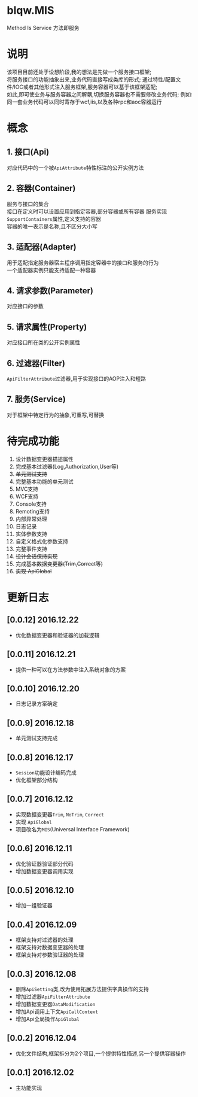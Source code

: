 # blqw.MIS
Method Is Service
方法即服务

# 说明
该项目目前还处于设想阶段,我的想法是先做一个服务接口框架;  
将服务接口的功能抽象出来,业务代码直接写成类库的形式;
通过特性/配置文件/IOC或者其他形式注入服务框架,服务容器可以基于该框架适配;  
如此,即可使业务与服务容器之间解耦,切换服务容器也不需要修改业务代码; 
例如:  
同一套业务代码可以同时寄存于wcf,iis,以及各种rpc和aoc容器运行  

# 概念
## 1. 接口(Api)  
对应代码中的一个被`ApiAttribute`特性标注的公开实例方法
## 2. 容器(Container)  
服务与接口的集合  
接口在定义时可以设置应用到指定容器,部分容器或所有容器
服务实现`SupportContainers`属性,定义支持的容器  
容器的唯一表示是名称,且不区分大小写
## 3. 适配器(Adapter)  
用于适配指定服务器宿主程序调用指定容器中的接口和服务的行为  
一个适配器实例只能支持适配一种容器  
## 4. 请求参数(Parameter)  
对应接口的参数
## 5. 请求属性(Property)  
对应接口所在类的公开实例属性
## 6. 过滤器(Filter)  
`ApiFilterAttribute`过滤器,用于实现接口的AOP注入和短路
## 7. 服务(Service)  
对于框架中特定行为的抽象,可重写,可替换

# 待完成功能
1. 设计数据变更器描述属性
1. 完成基本过滤器(Log,Authorization,User等)
1. ~~单元测试支持~~
1. 完整基本功能的单元测试
1. MVC支持
1. WCF支持
1. Console支持
1. Remoting支持
1. 内部异常处理
1. 日志记录
1. 实体参数支持
1. 自定义格式化参数支持
1. 完整事件支持
1. ~~设计会话保持实现~~
1. ~~完成基本数据变更器(Trim,Correct等)~~
1. ~~实现 ApiGlobal~~

# 更新日志
## [0.0.12] 2016.12.22
* 优化数据变更器和验证器的加载逻辑

## [0.0.11] 2016.12.21
* 提供一种可以在方法参数中注入系统对象的方案

## [0.0.10] 2016.12.20
* 日志记录方案确定

## [0.0.9] 2016.12.18
* 单元测试支持完成

## [0.0.8] 2016.12.17
* `Session`功能设计编码完成
* 优化框架部分结构

## [0.0.7] 2016.12.12
* 实现数据变更器`Trim`, `NoTrim`, `Correct`
* 实现 `ApiGlobal`
* 项目改名为`MIS`(Universal Interface Framework)

## [0.0.6] 2016.12.11
* 优化验证器验证部分代码
* 增加数据变更器调用实现

## [0.0.5] 2016.12.10
* 增加一组验证器

## [0.0.4] 2016.12.09
* 框架支持对过滤器的处理
* 框架支持对数据变更器的处理
* 框架支持对参数验证器的处理

## [0.0.3] 2016.12.08
* 删除`ApiSetting`类,改为使用拓展方法提供字典操作的支持
* 增加过滤器`ApiFilterAttribute`
* 增加数据变更器`DataModification`
* 增加Api调用上下文`ApiCallContext`
* 增加Api全局操作`ApiGlobal`

## [0.0.2] 2016.12.04
* 优化文件结构,框架拆分为2个项目,一个提供特性描述,另一个提供容器操作

## [0.0.1] 2016.12.02
* 主功能实现
